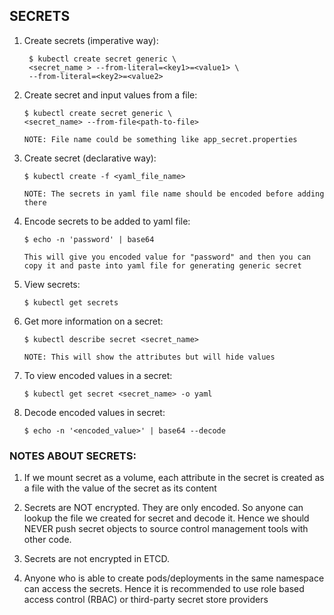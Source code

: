 ## SECRETS
1. Create secrets (imperative way):
  
        $ kubectl create secret generic \
        <secret_name > --from-literal=<key1>=<value1> \
        --from-literal=<key2>=<value2>
    
2. Create secret and input values from a file:

       $ kubectl create secret generic \
       <secret_name> --from-file<path-to-file>

       NOTE: File name could be something like app_secret.properties

3. Create secret (declarative way):
  
       $ kubectl create -f <yaml_file_name>

       NOTE: The secrets in yaml file name should be encoded before adding there

4. Encode secrets to be added to yaml file:
 
       $ echo -n 'password' | base64

       This will give you encoded value for "password" and then you can copy it and paste into yaml file for generating generic secret

5. View secrets:
 
       $ kubectl get secrets

6. Get more information on a secret:

       $ kubectl describe secret <secret_name>

       NOTE: This will show the attributes but will hide values

7. To view encoded values in a secret:
 
       $ kubectl get secret <secret_name> -o yaml

8. Decode encoded values in secret:
 
       $ echo -n '<encoded_value>' | base64 --decode

### NOTES ABOUT SECRETS:
1. If we mount secret as a volume, each attribute in the secret is created as a file with the value of the secret as its content

2.  Secrets are NOT encrypted. They are only encoded. So anyone can lookup the file we created for secret and decode it. Hence we should NEVER push secret objects to source control management tools with other code.

3. Secrets are not encrypted in ETCD.

4. Anyone who is able to create pods/deployments in the same namespace can access the secrets. Hence it is recommended to use role based access control (RBAC) or third-party secret store providers